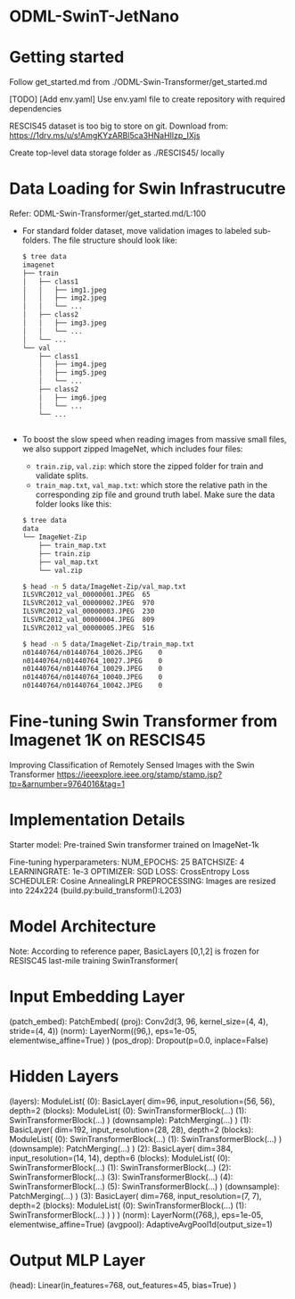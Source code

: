 # ODML-SwinT-JetNano

# Getting started
Follow get_started.md from ./ODML-Swin-Transformer/get_started.md

[TODO] [Add env.yaml] Use env.yaml file to create repository with required dependencies

RESCIS45 dataset is too big to store on git.
Download from: https://1drv.ms/u/s!AmgKYzARBl5ca3HNaHIlzp_IXjs

Create top-level data storage folder as ./RESCIS45/ locally

# Data Loading for Swin Infrastrucutre
Refer: ODML-Swin-Transformer/get_started.md/L:100

- For standard folder dataset, move validation images to labeled sub-folders. The file structure should look like:
  ```bash
  $ tree data
  imagenet
  ├── train
  │   ├── class1
  │   │   ├── img1.jpeg
  │   │   ├── img2.jpeg
  │   │   └── ...
  │   ├── class2
  │   │   ├── img3.jpeg
  │   │   └── ...
  │   └── ...
  └── val
      ├── class1
      │   ├── img4.jpeg
      │   ├── img5.jpeg
      │   └── ...
      ├── class2
      │   ├── img6.jpeg
      │   └── ...
      └── ...
 
  ```
- To boost the slow speed when reading images from massive small files, we also support zipped ImageNet, which includes
  four files:
    - `train.zip`, `val.zip`: which store the zipped folder for train and validate splits.
    - `train_map.txt`, `val_map.txt`: which store the relative path in the corresponding zip file and ground truth
      label. Make sure the data folder looks like this:

  ```bash
  $ tree data
  data
  └── ImageNet-Zip
      ├── train_map.txt
      ├── train.zip
      ├── val_map.txt
      └── val.zip
  
  $ head -n 5 data/ImageNet-Zip/val_map.txt
  ILSVRC2012_val_00000001.JPEG	65
  ILSVRC2012_val_00000002.JPEG	970
  ILSVRC2012_val_00000003.JPEG	230
  ILSVRC2012_val_00000004.JPEG	809
  ILSVRC2012_val_00000005.JPEG	516
  
  $ head -n 5 data/ImageNet-Zip/train_map.txt
  n01440764/n01440764_10026.JPEG	0
  n01440764/n01440764_10027.JPEG	0
  n01440764/n01440764_10029.JPEG	0
  n01440764/n01440764_10040.JPEG	0
  n01440764/n01440764_10042.JPEG	0
  
# Fine-tuning Swin Transformer from Imagenet 1K on RESCIS45
Improving Classification of Remotely Sensed
Images with the Swin Transformer
https://ieeexplore.ieee.org/stamp/stamp.jsp?tp=&arnumber=9764016&tag=1

# Implementation Details
Starter model: Pre-trained Swin transformer trained on ImageNet-1k

Fine-tuning hyperparameters:
NUM_EPOCHS: 25
BATCHSIZE: 4
LEARNINGRATE: 1e-3
OPTIMIZER: SGD
LOSS: CrossEntropy Loss
SCHEDULER: Cosine AnnealingLR
PREPROCESSING: Images are resized into 224x224 (build.py:build_transform():L203)


# Model Architecture
Note: According to reference paper, BasicLayers [0,1,2] is frozen for RESISC45 last-mile training 
SwinTransformer(
  # Input Embedding Layer
  (patch_embed): PatchEmbed(
    (proj): Conv2d(3, 96, kernel_size=(4, 4), stride=(4, 4))
    (norm): LayerNorm((96,), eps=1e-05, elementwise_affine=True)
  )
  (pos_drop): Dropout(p=0.0, inplace=False)
  # Hidden Layers
  (layers): ModuleList(
    (0): BasicLayer(
      dim=96, input_resolution=(56, 56), depth=2
      (blocks): ModuleList(
        (0): SwinTransformerBlock(...)
        (1): SwinTransformerBlock(...)
      )
      (downsample): PatchMerging(...)
    )
    (1): BasicLayer(
      dim=192, input_resolution=(28, 28), depth=2
      (blocks): ModuleList(
        (0): SwinTransformerBlock(...)
        (1): SwinTransformerBlock(...)
      )
      (downsample): PatchMerging(...)
    )
    (2): BasicLayer(
      dim=384, input_resolution=(14, 14), depth=6
      (blocks): ModuleList(
        (0): SwinTransformerBlock(...)
        (1): SwinTransformerBlock(...)
        (2): SwinTransformerBlock(...)
        (3): SwinTransformerBlock(...)
        (4): SwinTransformerBlock(...)
        (5): SwinTransformerBlock(...)
      )
      (downsample): PatchMerging(...)
    )
    (3): BasicLayer(
      dim=768, input_resolution=(7, 7), depth=2
      (blocks): ModuleList(
        (0): SwinTransformerBlock(...)
        (1): SwinTransformerBlock(...)
      )
    )
  )
  (norm): LayerNorm((768,), eps=1e-05, elementwise_affine=True)
  (avgpool): AdaptiveAvgPool1d(output_size=1)

  # Output MLP Layer
  (head): Linear(in_features=768, out_features=45, bias=True)
)